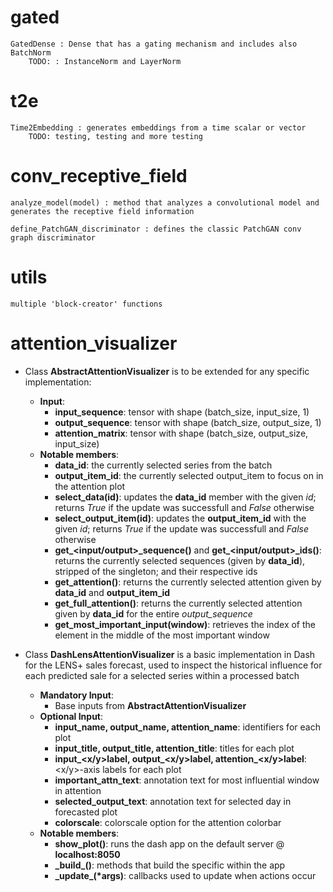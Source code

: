 

# gated

	GatedDense : Dense that has a gating mechanism and includes also BatchNorm
		TODO: : InstanceNorm and LayerNorm

# t2e

	Time2Embedding : generates embeddings from a time scalar or vector
		TODO: testing, testing and more testing

# conv_receptive_field

	analyze_model(model) : method that analyzes a convolutional model and generates the receptive field information

	define_PatchGAN_discriminator : defines the classic PatchGAN conv graph discriminator


# utils

    multiple 'block-creator' functions

# attention_visualizer

- Class **AbstractAttentionVisualizer** is to be extended for any specific implementation:
	- **Input**:
		- **input\_sequence**: tensor with shape (batch\_size, input\_size, 1)
		- **output\_sequence**: tensor with shape (batch\_size, output\_size, 1)
		- **attention\_matrix**: tensor with shape (batch\_size, output\_size, input\_size)
	- **Notable members**:
		- **data\_id**: the currently selected series from the batch
		- **output\_item\_id**: the currently selected output_item to focus on in the attention plot
		- **select\_data(id)**: updates the **data_id** member with the given *id*; returns *True* if the update was successfull and *False* otherwise
		- **select\_output_item(id)**: updates the **output\_item\_id** with the given *id*; returns *True* if the update was successfull and *False* otherwise
		- **get\_<input/output>\_sequence()** and **get\_<input/output>\_ids()**: returns the currently selected sequences (given by **data_id**), stripped of the singleton; and their respective ids
		- **get_attention()**: returns the currently selected attention given by **data_id** and **output_item_id**
		- **get_full_attention()**: returns the currently selected attention given by **data_id** for the entire *output\_sequence*
		- **get\_most\_important\_input(window)**: retrieves the index of the element in the middle of the most important window

- Class **DashLensAttentionVisualizer** is a basic implementation in Dash for the LENS+ sales forecast, used to inspect the historical influence for each predicted sale for a selected series within a processed batch
	- **Mandatory Input**:
		- Base inputs from **AbstractAttentionVisualizer**
	- **Optional Input**:
		- **input\_name, output\_name, attention\_name**: identifiers for each plot
		- **input\_title, output\_title, attention\_title**: titles for each plot
		- **input\_<x/y>label, output\_<x/y>label, attention\_<x/y>label**: <x/y>-axis labels for each plot
		- **important\_attn\_text**: annotation text for most influential window in attention
		- **selected\_output\_text**: annotation text for selected day in forecasted plot
		- **colorscale**: colorscale option for the attention colorbar
	- **Notable members**:
		- **show\_plot()**: runs the dash app on the default server @ **localhost:8050**
		- **\_build\_<component>()**: methods that build the specific *<component>* within the app
		- **\_update\_<component>(\*args)**: callbacks used to update *<component>* when actions occur